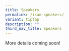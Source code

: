 ```yaml
---
title: Speakers
permalink: /isam-speakers/
variant: tiptap
description: ""
third_nav_title: Speakers
---
```

<p>More details coming soon!</p>